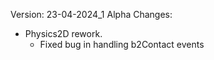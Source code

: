 Version: 23-04-2024_1 Alpha
Changes:
- Physics2D rework.
    - Fixed bug in handling b2Contact events
